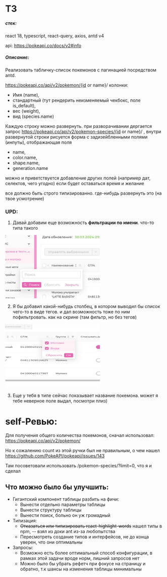 # ТЗ

##### стек:

react 18, typescript, react-query, axios, antd v4

api: https://pokeapi.co/docs/v2#info

##### Описание:

Реализовать табличку-список покемонов с пагинацией посредством antd.

https://pokeapi.co/api/v2/pokemon/{id or name}/
колонки:

- Имя (name),
- стандартный (тут рендерить неизменяемый чекбокс, поле is_default),
- вес (weight),
- вид (species.name)

Каждую строку можно развернуть. при разворачивании дергается запрос https://pokeapi.co/api/v2/pokemon-species/{id or name}/ ,
внутри развернутой строки рисуется форма с задизейбленными полями (инпуты), отображающая поля

- name,
- color.name,
- shape.name,
- generation.name

можно и приветствуется добавление других полей (например дат, селектов, чего угодно) если будет оставаться время и желание

все должно быть строго типизированно. где-нибудь развернуть это (на твое усмотрение)

### UPD:

1. Давай добавим еще возможность **фильтрации по имени**. что-то типа такого

<img alt="img.png" height="200" src="img.png" width="300"/>

2. Я бы добавил какой-нибудь столбец, в котором выводил бы список чего-то в виде тегов. и дал возможность тоже по ним пофильтровать. как на скрине (там фильтр, но без тегов)

<img alt="img_1.png" height="200" src="img_1.png" width="300"/>

3. Еще у тебя в типе сейчас показывает название покемона. может я тебе неверное поле выдал, посмотри плиз)


# self-Ревью:

Для получения общего количества покемонов, сначал использовал:
https://pokeapi.co/api/v2/pokemon/

Но к сожалению count из этой ручки был не правильным, о чем нашел
https://github.com/PokeAPI/pokeapi/issues/143

Там посоветовали использовать /pokemon-species/?limit=0, что я и сделал


## Что можно было бы улучшить:

* Гигантский компонент таблицы разбить на фичи:
  * Вынести отдельно параметры таблицы 
  * Вынести структуру таблицы
  * Вынести поиск, больно он уж громадный
* Типизация:
  * ~~Отказаться или типизировать react-highlight-words~~ нашел типы в npm, -- взял из доки ant из-за любопытства
  * Пересмотреть создание типов и интерфейсов, не до конца уверен, что они оптимальны
* Запросы:
  * Возможно есть более оптимальный способ конфигурации, в рамках этой задачи вроде норм, лишний запросов нет
  * Можно было бы убрать рефетч при фокусе на страницу и обратно, т.к шансы на изменения таблицы минимальны

